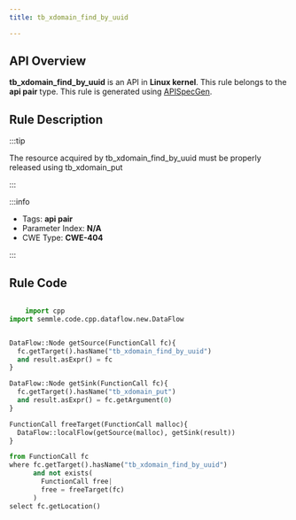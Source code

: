 ```yaml
---
title: tb_xdomain_find_by_uuid

---
```



## API Overview
**tb_xdomain_find_by_uuid** is an API in **Linux kernel**. This rule belongs to the **api pair** type. This rule is generated using [APISpecGen](../../tools/APISpecGen).
## Rule Description

:::tip

The resource acquired by tb_xdomain_find_by_uuid must be properly released using tb_xdomain_put

:::

:::info

- Tags: **api pair**
- Parameter Index: **N/A**
- CWE Type: **CWE-404**

:::

## Rule Code
```python

    import cpp
import semmle.code.cpp.dataflow.new.DataFlow


DataFlow::Node getSource(FunctionCall fc){
  fc.getTarget().hasName("tb_xdomain_find_by_uuid")
  and result.asExpr() = fc
}

DataFlow::Node getSink(FunctionCall fc){
  fc.getTarget().hasName("tb_xdomain_put")
  and result.asExpr() = fc.getArgument(0)
}

FunctionCall freeTarget(FunctionCall malloc){
  DataFlow::localFlow(getSource(malloc), getSink(result))
}

from FunctionCall fc
where fc.getTarget().hasName("tb_xdomain_find_by_uuid")
      and not exists(
        FunctionCall free| 
        free = freeTarget(fc)
      )
select fc.getLocation()

    
```